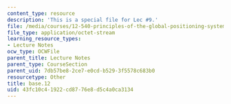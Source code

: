 ```yaml
---
content_type: resource
description: 'This is a special file for Lec #9.'
file: /media/courses/12-540-principles-of-the-global-positioning-system-spring-2012/43fc10c41922cd8776e8d5c4a0ca3134_base.12
file_type: application/octet-stream
learning_resource_types:
- Lecture Notes
ocw_type: OCWFile
parent_title: Lecture Notes
parent_type: CourseSection
parent_uid: 7db57be8-2ce7-e0cd-b529-3f5578c683b0
resourcetype: Other
title: base.12
uid: 43fc10c4-1922-cd87-76e8-d5c4a0ca3134
---
```

